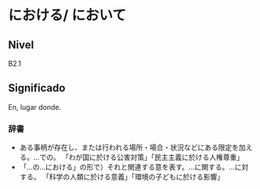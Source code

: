 # における/ において

## Nivel

B2.1

## Significado

En, lugar donde. 

### 辞書

* ある事柄が存在し、または行われる場所・場合・状況などにある限定を加える。…での。
  「わが国に於ける公害対策」「民主主義に於ける人権尊重」 
* 「…の…における」の形で）それと関連する意を表す。…に関する。…に対する。
  「科学の人類に於ける意義」「環境の子どもに於ける影響」



